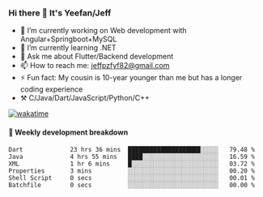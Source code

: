 ### Hi there 👋 It's Yeefan/Jeff

- 🔭 I’m currently working on Web development with Angular+Springboot+MySQL
- 🌱 I’m currently learning .NET
- 💬 Ask me about Flutter/Backend development
- 📫 How to reach me: jeffpzfyf82@gmail.com
- ⚡ Fun fact: My cousin is 10-year younger than me but has a longer coding experience
- ⚒️ C/Java/Dart/JavaScript/Python/C++


[![wakatime](https://wakatime.com/badge/user/382c7b70-226f-4509-aedd-02fe766c9d23.svg)](https://wakatime.com/@382c7b70-226f-4509-aedd-02fe766c9d23)

#### 📝 Weekly development breakdown

<!--START_SECTION:waka-->

```text
Dart             23 hrs 36 mins  ████████████████████░░░░░   79.48 %
Java             4 hrs 55 mins   ████░░░░░░░░░░░░░░░░░░░░░   16.59 %
XML              1 hr 6 mins     █░░░░░░░░░░░░░░░░░░░░░░░░   03.72 %
Properties       3 mins          ░░░░░░░░░░░░░░░░░░░░░░░░░   00.20 %
Shell Script     0 secs          ░░░░░░░░░░░░░░░░░░░░░░░░░   00.01 %
Batchfile        0 secs          ░░░░░░░░░░░░░░░░░░░░░░░░░   00.00 %
```

<!--END_SECTION:waka-->
